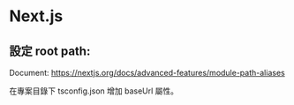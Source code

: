 # Next.js

## 設定 root path:

Document:
https://nextjs.org/docs/advanced-features/module-path-aliases

在專案目錄下 tsconfig.json 增加 baseUrl 屬性。
